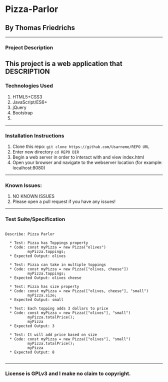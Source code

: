 # Pizza-Parlor 
## By Thomas Friedrichs

---

### Project Description

This project is a web application that DESCRIPTION
---
### Technologies Used
1. HTML5+CSS3
2. JavaScript/ES6+
3. jQuery
4. Bootstrap
5. 

---
### Installation Instructions
1. Clone this repo: `git clone https://github.com/Usarneme/REPO URL`
2. Enter new directory `cd REPO DIR`
3. Begin a web server in order to interact with and view index.html
4. Open your browser and navigate to the webserver location (for example: localhost:8080)
---
### Known Issues:
1. NO KNOWN ISSUES
2. Please open a pull request if you have any issues!
---
### Test Suite/Specification

```

Describe: Pizza Parlor

  * Test: Pizza has Toppings property 
  * Code: const myPizza = new Pizza("olives")
          myPizza.toppings;
  * Expected Output: olives

  * Test: Pizza can take in multiple toppings
  * Code: const myPizza = new Pizza(["olives, cheese"])
          myPizza.toppings;
  * Expected Output: olives cheese 

  * Test: Pizza has size property
  * Code: const myPizza = new Pizza(["olives, cheese"], "small")
          myPizza.size;
  * Expected Output: small 

  * Test: Each topping adds 3 dollars to price 
  * Code: const myPizza = new Pizza(["olives"], "small")
          myPizza.totalPrice();
          myPizza
  * Expected Output: 3

  * Test: It will add price based on size 
  * Code: const myPizza = new Pizza(["olives"], "small")
          myPizza.totalPrice();
          myPizza
  * Expected Output: 8


```

---
### License is GPLv3 and I make no claim to copyright. 
<br />
